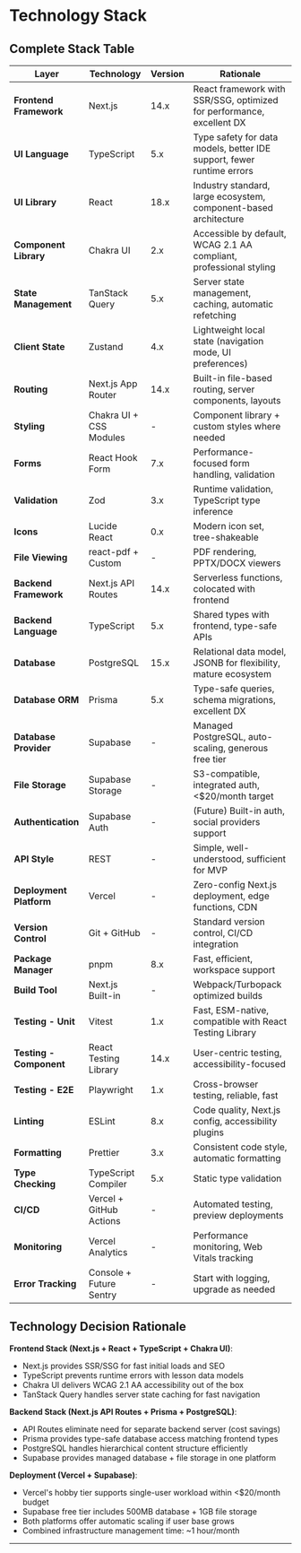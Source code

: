 # Technology Stack

## Complete Stack Table

| Layer                   | Technology              | Version | Rationale                                                             |
| ----------------------- | ----------------------- | ------- | --------------------------------------------------------------------- |
| **Frontend Framework**  | Next.js                 | 14.x    | React framework with SSR/SSG, optimized for performance, excellent DX |
| **UI Language**         | TypeScript              | 5.x     | Type safety for data models, better IDE support, fewer runtime errors |
| **UI Library**          | React                   | 18.x    | Industry standard, large ecosystem, component-based architecture      |
| **Component Library**   | Chakra UI               | 2.x     | Accessible by default, WCAG 2.1 AA compliant, professional styling    |
| **State Management**    | TanStack Query          | 5.x     | Server state management, caching, automatic refetching                |
| **Client State**        | Zustand                 | 4.x     | Lightweight local state (navigation mode, UI preferences)             |
| **Routing**             | Next.js App Router      | 14.x    | Built-in file-based routing, server components, layouts               |
| **Styling**             | Chakra UI + CSS Modules | -       | Component library + custom styles where needed                        |
| **Forms**               | React Hook Form         | 7.x     | Performance-focused form handling, validation                         |
| **Validation**          | Zod                     | 3.x     | Runtime validation, TypeScript type inference                         |
| **Icons**               | Lucide React            | 0.x     | Modern icon set, tree-shakeable                                       |
| **File Viewing**        | react-pdf + Custom      | -       | PDF rendering, PPTX/DOCX viewers                                      |
| **Backend Framework**   | Next.js API Routes      | 14.x    | Serverless functions, colocated with frontend                         |
| **Backend Language**    | TypeScript              | 5.x     | Shared types with frontend, type-safe APIs                            |
| **Database**            | PostgreSQL              | 15.x    | Relational data model, JSONB for flexibility, mature ecosystem        |
| **Database ORM**        | Prisma                  | 5.x     | Type-safe queries, schema migrations, excellent DX                    |
| **Database Provider**   | Supabase                | -       | Managed PostgreSQL, auto-scaling, generous free tier                  |
| **File Storage**        | Supabase Storage        | -       | S3-compatible, integrated auth, <$20/month target                     |
| **Authentication**      | Supabase Auth           | -       | (Future) Built-in auth, social providers support                      |
| **API Style**           | REST                    | -       | Simple, well-understood, sufficient for MVP                           |
| **Deployment Platform** | Vercel                  | -       | Zero-config Next.js deployment, edge functions, CDN                   |
| **Version Control**     | Git + GitHub            | -       | Standard version control, CI/CD integration                           |
| **Package Manager**     | pnpm                    | 8.x     | Fast, efficient, workspace support                                    |
| **Build Tool**          | Next.js Built-in        | -       | Webpack/Turbopack optimized builds                                    |
| **Testing - Unit**      | Vitest                  | 1.x     | Fast, ESM-native, compatible with React Testing Library               |
| **Testing - Component** | React Testing Library   | 14.x    | User-centric testing, accessibility-focused                           |
| **Testing - E2E**       | Playwright              | 1.x     | Cross-browser testing, reliable, fast                                 |
| **Linting**             | ESLint                  | 8.x     | Code quality, Next.js config, accessibility plugins                   |
| **Formatting**          | Prettier                | 3.x     | Consistent code style, automatic formatting                           |
| **Type Checking**       | TypeScript Compiler     | 5.x     | Static type validation                                                |
| **CI/CD**               | Vercel + GitHub Actions | -       | Automated testing, preview deployments                                |
| **Monitoring**          | Vercel Analytics        | -       | Performance monitoring, Web Vitals tracking                           |
| **Error Tracking**      | Console + Future Sentry | -       | Start with logging, upgrade as needed                                 |

## Technology Decision Rationale

**Frontend Stack (Next.js + React + TypeScript + Chakra UI)**:

- Next.js provides SSR/SSG for fast initial loads and SEO
- TypeScript prevents runtime errors with lesson data models
- Chakra UI delivers WCAG 2.1 AA accessibility out of the box
- TanStack Query handles server state caching for fast navigation

**Backend Stack (Next.js API Routes + Prisma + PostgreSQL)**:

- API Routes eliminate need for separate backend server (cost savings)
- Prisma provides type-safe database access matching frontend types
- PostgreSQL handles hierarchical content structure efficiently
- Supabase provides managed database + file storage in one platform

**Deployment (Vercel + Supabase)**:

- Vercel's hobby tier supports single-user workload within <$20/month budget
- Supabase free tier includes 500MB database + 1GB file storage
- Both platforms offer automatic scaling if user base grows
- Combined infrastructure management time: ~1 hour/month

---
